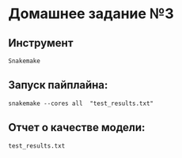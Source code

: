 # Домашнее задание №3

## Инструмент
`Snakemake`

## Запуск пайплайна:
`snakemake --cores all  "test_results.txt"`

## Отчет о качестве модели:
`test_results.txt`

